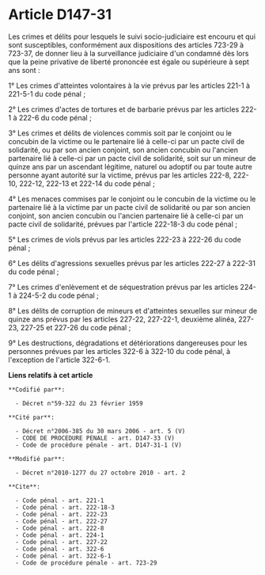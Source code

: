 # Article D147-31

Les crimes et délits pour lesquels le suivi socio-judiciaire est encouru et qui sont susceptibles, conformément aux
dispositions des articles 723-29 à 723-37, de donner lieu à la surveillance judiciaire d'un condamné dès lors que la peine
privative de liberté prononcée est égale ou supérieure à sept ans sont : 

1° Les crimes d'atteintes volontaires à la vie prévus par les articles 221-1 à 221-5-1 du code pénal ; 

2° Les crimes d'actes de tortures et de barbarie prévus par les articles 222-1 à 222-6 du code pénal ; 

3° Les crimes et délits de violences commis soit par le conjoint ou le concubin de la victime ou le partenaire lié à celle-ci
par un pacte civil de solidarité, ou par son ancien conjoint, son ancien concubin ou l'ancien partenaire lié à celle-ci par
un pacte civil de solidarité, soit sur un mineur de quinze ans par un ascendant légitime, naturel ou adoptif ou par toute
autre personne ayant autorité sur la victime, prévus par les articles 222-8, 222-10, 222-12, 222-13 et 222-14 du code
pénal ; 

4° Les menaces commises par le conjoint ou le concubin de la victime ou le partenaire lié à la victime par un pacte civil de
solidarité ou par son ancien conjoint, son ancien concubin ou l'ancien partenaire lié à celle-ci par un pacte civil de
solidarité, prévues par l'article 222-18-3 du code pénal ; 

5° Les crimes de viols prévus par les articles 222-23 à 222-26 du code pénal ; 

6° Les délits d'agressions sexuelles prévus par les articles 222-27 à 222-31 du code pénal ; 

7° Les crimes d'enlèvement et de séquestration prévus par les articles 224-1 à 224-5-2 du code pénal ; 

8° Les délits de corruption de mineurs et d'atteintes sexuelles sur mineur de quinze ans prévus par les articles 227-22,
227-22-1, deuxième alinéa, 227-23, 227-25 et 227-26 du code pénal ; 

9° Les destructions, dégradations et détériorations dangereuses pour les personnes prévues par les articles 322-6 à 322-10 du
code pénal, à l'exception de l'article 322-6-1.

**Liens relatifs à cet article**

	**Codifié par**:

	  - Décret n°59-322 du 23 février 1959

	**Cité par**:

	  - Décret n°2006-385 du 30 mars 2006 - art. 5 (V)
	  - CODE DE PROCEDURE PENALE - art. D147-33 (V)
	  - Code de procédure pénale - art. D147-31-1 (V)

	**Modifié par**:

	  - Décret n°2010-1277 du 27 octobre 2010 - art. 2

	**Cite**:

	  - Code pénal - art. 221-1
	  - Code pénal - art. 222-18-3
	  - Code pénal - art. 222-23
	  - Code pénal - art. 222-27
	  - Code pénal - art. 222-8
	  - Code pénal - art. 224-1
	  - Code pénal - art. 227-22
	  - Code pénal - art. 322-6
	  - Code pénal - art. 322-6-1
	  - Code de procédure pénale - art. 723-29
